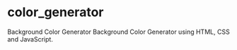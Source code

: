 # color_generator
Background Color Generator 
Background Color Generator using HTML, CSS and JavaScript.
